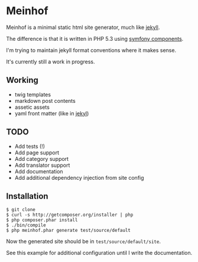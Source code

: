 Meinhof
=======

Meinhof is a minimal static html site generator, much like [jekyll](https://github.com/mojombo/jekyll).

The difference is that it is written in PHP 5.3 using [symfony components](http://symfony.com/components).

I'm trying to maintain jekyll format conventions where it makes sense.

It's currently still a work in progress.

Working
-------
* twig templates
* markdown post contents
* assetic assets
* yaml front matter (like in [jekyl](https://github.com/mojombo/jekyll/wiki/YAML-Front-Matter))

TODO
----
* Add tests (!)
* Add page support
* Add category support
* Add translator support
* Add documentation
* Add additional dependency injection from site config

Installation
------------

    $ git clone 
    $ curl -s http://getcomposer.org/installer | php
    $ php composer.phar install
    $ ./bin/compile
    $ php meinhof.phar generate test/source/default

Now the generated site should be in `test/source/default/site`.

See this example for additional configuration until I write the documentation.
